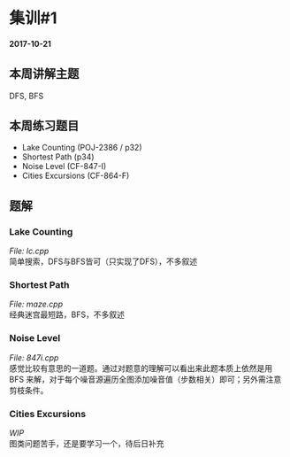 # 集训#1 
#### 2017-10-21

## 本周讲解主题
DFS, BFS

## 本周练习题目
- Lake Counting (POJ-2386 / p32)
- Shortest Path (p34)
- Noise Level (CF-847-I)
- Cities Excursions (CF-864-F)

## 题解
### Lake Counting
*File: lc.cpp*
<br>简单搜索，DFS与BFS皆可（只实现了DFS），不多叙述

### Shortest Path
*File: maze.cpp*
<br>经典迷宫最短路，BFS，不多叙述

### Noise Level
*File: 847i.cpp*
<br>感觉比较有意思的一道题。通过对题意的理解可以看出来此题本质上依然是用 BFS 来解，对于每个噪音源遍历全图添加噪音值（步数相关）即可；另外需注意剪枝条件。

### Cities Excursions
*WIP*
<br>图类问题苦手，还是要学习一个，待后日补充
